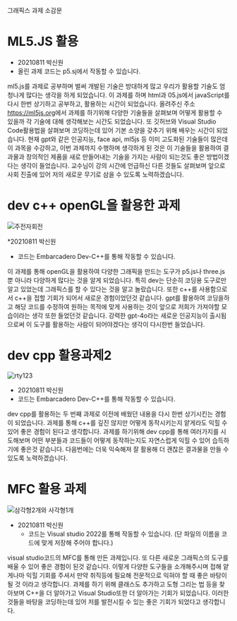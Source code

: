 그래픽스 과제 소감문

ML5.JS 활용
===================
* 20210811 박신원 
 * 올린 과제 코드는 p5.sj에서 작동할 수 있습니다.


ml5.js를 과제로 공부하며 벌써 개발된 기술은 방대하게 많고 우리가 활용할 기술도 엄청나게 많다는 생각을 하게 되었습니다.
이 과제를 하며 html과 05.js에서 javaScript를 다시 한번 상기하고 공부하고, 활용하는 시간이 되었습니다.
올려주신 주소 <https://ml5js.org>에서 과제를 하기위해 다양한 기술들을 살펴보며 어떻게 활용할 수 있을까 각 기술에 대해 생각해보는 시간도 되었습니다.
또 깃허브와 Visual Studio Code활용법을 살펴보며 코딩하는데 있어 기본 소양을 갖추기 위해 배우는 시간이 되었습니다.
현재 gpt와 같은 인공지능,   face api, ml5js 등 이미 고도화된 기술들이 많은데 이 과목을 수강하고, 이번 과제까지 수행하며 생각하게 된 것은
이 기술들을 활용하여 결과물과 창의적인 제품을 새로 만들어내는 기술을 가지는 사람이 되는것도 좋은 방법이겠다는 생각이 들었습니다.
교수님이 강의 시간에 언급하신 다른 것들도 살펴보며 앞으로 사회 진출에 있어 저의 새로운 무기로 삼을 수 있도록 노력하겠습니다.

dev c++ openGL을 활용한 과제
============================
![주전자회전](https://github.com/psw36/-ml5.js/assets/93233300/80c8be39-d9fe-4631-b0a7-d09c4254ec35)


*20210811 박신원
 * 코드는 Embarcadero Dev-C++를 통해 작동할 수 있습니다.

이 과제를 통해 openGL을 활용하여 다양한 그래픽을 만드는 도구가 p5.js나 three.js 뿐 아니라 다양하게 많다는 것을 알게 되었습니다.
특히 dev는 단순히 코딩용 도구로만 알고 있었는데 그래픽스를 할 수 있다는 것을 알고 놀랐습니다.
또한 c++를 사용함으로서 c++을 접할 기회가 되어서 새로운 경험이었던것 같습니다. gpt를 활용하여 코딩을하고 해당 코드를 수정하여 
원하는 목적에 맞게 사용하는 것이 앞으로 저희가 가져야할 모습이라는 생각 또한 들었던것 같습니다.
강력한 gpt-4o라는 새로운 인공지능이 출시됨으로써 이 도구를 활용하는 사람이 되어야겠다는 생각이 다시한번 들었습니다.


dev cpp 활용과제2
==========================
![rty123](https://github.com/psw36/-ml5.js/assets/93233300/b92bd5b6-8257-466f-a09b-2ff56fa5b21d)

* 20210811 박신원
 * 코드는 Embarcadero Dev-C++를 통해 작동할 수 있습니다.

 dev cpp를 활용하는 두 번째 과제로 이전에 배웠던 내용을 다시 한번 상기시킨는 경험이 되었습니다.
 과제를 통해 c++를 깊진 않지만 어떻게 동작시키는지 얕게라도 익힐 수 있어 좋은 경험이 된다고 생각합니다.
 과제를 하기위해 dev cpp를 통해 여러가지를 시도해보며 어떤 부분들과 코드들이 어떻게 동작하는지도 자연스럽게 익힐 수 있어
 습득하기에 좋은것 같습니다. 다음번에는 더욱 익숙해져 잘 활용해 더 괜찮은 결과물을 만들 수 있도록 노력하겠습니다.




MFC 활용 과제
===========================
![삼각형2개와 사각형1개](https://github.com/psw36/-ml5.js/assets/93233300/9219fa8d-69e3-44be-ba17-55ba53b77ad0)

* 20210811 박신원
  * 코드는 Visual studio 2022를 통해 작동할 수 있습니다. (단 파일의 이름을 코드에 맞게 저장해 주어야 합니다.)

visual studio코드의 MFC를 통해 만든 과제입니다. 또 다른 새로운 그래픽스의 도구를 배울 수 있어 좋은 경험이 된것 같습니다.
이렇게 다양한 도구들을 소개해주시며 접해 얕게나마 익힐 기회를 주셔서 만약 취직등에 필요해 전문적으로 익혀야 할 때 좋은 바탕이 될 것 이라고 생각합니다.
과제를 하기 위해 클래스도 추가하고 도형 그리는 법 등을 찾아보며 C++을 더 알아가고 Visual Studio또한 더 알아가는 기회가 되었습니다.
이러한 것들을 바탕을 코딩하는데 있어 저를 발전시킬 수 있는 좋은 기회가 되었다고 생각합니다.
